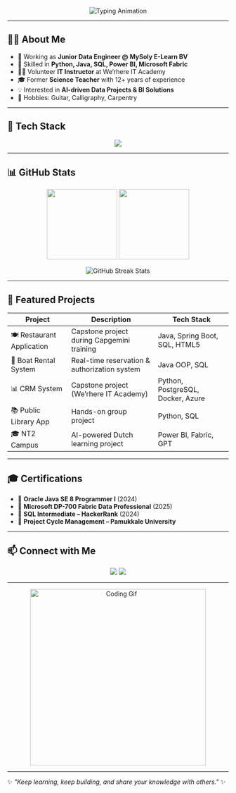 <!-- Profil Başlığı -->
<p align="center">
  <img src="https://readme-typing-svg.herokuapp.com?size=24&duration=4000&color=0077FF&center=true&vCenter=true&width=600&lines=Hi+there%2C+I'm+Abdullah+Mart+👋;Junior+Data+Engineer+%7C+Software+Developer;Passionate+about+Data%2C+AI+and+BI+Tools" alt="Typing Animation">
</p>

---

## 👨‍💻 About Me  
- 🔭 Working as **Junior Data Engineer @ MySoly E-Learn BV**  
- 🌱 Skilled in **Python, Java, SQL, Power BI, Microsoft Fabric**  
- 👨‍🏫 Volunteer **IT Instructor** at We’rhere IT Academy  
- 🎓 Former **Science Teacher** with 12+ years of experience  
- 💡 Interested in **AI-driven Data Projects & BI Solutions**  
- 🎸 Hobbies: Guitar, Calligraphy, Carpentry  

---

## 🚀 Tech Stack  

<p align="center">
  <img src="https://skillicons.dev/icons?i=python,java,js,html,postgres,mysql,powerbi,docker,azure,git,github" />
</p>

---

## 📊 GitHub Stats  

<p align="center">
  <img src="https://github-readme-stats.vercel.app/api?username=AbdullahMart&show_icons=true&theme=tokyonight&hide_border=true" height="160" />
  <img src="https://github-readme-stats.vercel.app/api/top-langs/?username=AbdullahMart&layout=compact&theme=tokyonight&hide_border=true" height="160" />
</p>

<p align="center">
  <img src="https://streak-stats.demolab.com?user=AbdullahMart&theme=tokyonight&hide_border=true" alt="GitHub Streak Stats" />
</p>

---

## 🌟 Featured Projects  

| Project | Description | Tech Stack |
|---------|-------------|------------|
| 🍽️ Restaurant Application | Capstone project during Capgemini training | Java, Spring Boot, SQL, HTML5 |
| 🚤 Boat Rental System | Real-time reservation & authorization system | Java OOP, SQL |
| 📊 CRM System | Capstone project (We’rhere IT Academy) | Python, PostgreSQL, Docker, Azure |
| 📚 Public Library App | Hands-on group project | Python, SQL |
| 🎓 NT2 Campus | AI-powered Dutch learning project | Power BI, Fabric, GPT |

---

## 🎓 Certifications  

- 🎯 **Oracle Java SE 8 Programmer I** (2024)  
- 🎯 **Microsoft DP-700 Fabric Data Professional** (2025)  
- 🎯 **SQL Intermediate – HackerRank** (2024)  
- 🎯 **Project Cycle Management – Pamukkale University**  

---

## 📫 Connect with Me  

<p align="center">
  <a href="https://www.linkedin.com/in/abdullahmart/"><img src="https://img.shields.io/badge/LinkedIn-0077B5?style=for-the-badge&logo=linkedin&logoColor=white"/></a>
  <a href="https://github.com/AbdullahMart"><img src="https://img.shields.io/badge/GitHub-100000?style=for-the-badge&logo=github&logoColor=white"/></a>
</p>

---

<p align="center">
  <img src="https://media.giphy.com/media/LMcB8XospGZO8UQq87/giphy.gif" width="400" alt="Coding Gif">
</p>

---
✨ *"Keep learning, keep building, and share your knowledge with others."* ✨
